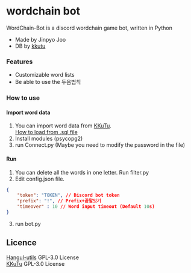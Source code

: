 # wordchain bot
WordChain-Bot is a discord wordchain game bot, written in Python
 - Made by Jinpyo Joo
 - DB by [kkutu](https://github.com/JJoriping/KKuTu)

### Features
 - Customizable word lists
 - Be able to use the 두음법칙

### How to use

#### Import word data
1. You can import word data from [KKuTu](https://github.com/JJoriping/KKuTu).<br>[How to load from .sql file](https://blog.naver.com/dosel1005/220935346136)
2. Install modules (psycopg2)
3. run Connect.py (Maybe you need to modify the password in the file)

#### Run
1. You can delete all the words in one letter. Run filter.py
2. Edit config.json file.
```json
{
    "token": "TOKEN", // Discord bot token
    "prefix": "!", // Prefix+끝말잇기
    "timeover" : 10 // Word input timeout (Default 10s)
}
```
3. run bot.py

## Licence
[Hangul-utils](https://github.com/kaniblu/hangul-utils) GPL-3.0 License<br>
[KKuTu](https://github.com/JJoriping/KKuTu) GPL-3.0 License
